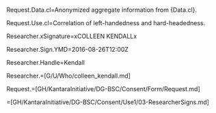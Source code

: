 Request.Data.cl=Anonymized aggregate information from {Data.cl}.

Request.Use.cl=Correlation of left-handedness and hard-headedness.

Researcher.xSignature=xCOLLEEN KENDALLx

Researcher.Sign.YMD=2016-08-26T12:00Z

Researcher.Handle=Kendall

Researcher.=[G/U/Who/colleen_kendall.md]

Request.=[GH/KantaraInitiative/DG-BSC/Consent/Form/Request.md]

=[GH/KantaraInitiative/DG-BSC/Consent/Use1/03-ResearcherSigns.md]
